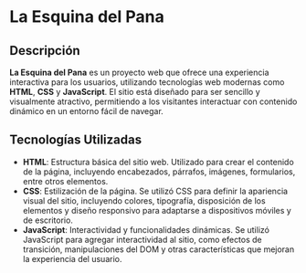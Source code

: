 # La Esquina del Pana

## Descripción
**La Esquina del Pana** es un proyecto web que ofrece una experiencia interactiva para los usuarios, utilizando tecnologías web modernas como **HTML**, **CSS** y **JavaScript**. El sitio está diseñado para ser sencillo y visualmente atractivo, permitiendo a los visitantes interactuar con contenido dinámico en un entorno fácil de navegar.

## Tecnologías Utilizadas

- **HTML**: Estructura básica del sitio web. Utilizado para crear el contenido de la página, incluyendo encabezados, párrafos, imágenes, formularios, entre otros elementos.
- **CSS**: Estilización de la página. Se utilizó CSS para definir la apariencia visual del sitio, incluyendo colores, tipografía, disposición de los elementos y diseño responsivo para adaptarse a dispositivos móviles y de escritorio.
- **JavaScript**: Interactividad y funcionalidades dinámicas. Se utilizó JavaScript para agregar interactividad al sitio, como efectos de transición, manipulaciones del DOM y otras características que mejoran la experiencia del usuario.

